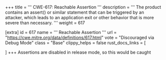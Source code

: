 +++
title = '''
CWE-617: Reachable Assertion
'''
description	= '''
The product contains an assert() or similar statement that can be triggered by an attacker, which leads to an application exit or other behavior that is more severe than necessary.
'''
weight = 617

[extra]
id = 617
name = '''
Reachable Assertion
'''
url = "https://cwe.mitre.org/data/definitions/617.html"
vote = "Discouraged via Debug Mode"
class = "Base"
clippy_helps = false
rust_docs_links = [
	
]
+++
Assertions are disabled in release mode, so this would be caught